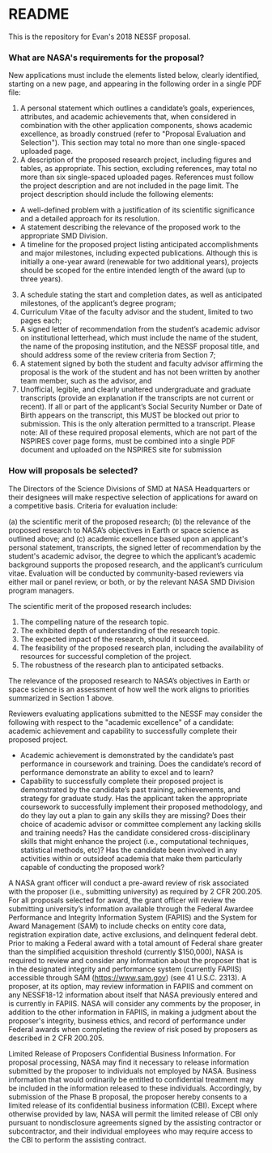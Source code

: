 # README #

This is the repository for Evan's 2018 NESSF proposal.

### What are NASA's requirements for the proposal? ###

New applications must include the elements listed below, clearly identified, starting on a
new page, and appearing in the following order in a single PDF file:
1. A personal statement which outlines a candidate’s goals, experiences, attributes, and academic achievements that, when considered in combination with the other application components, shows academic excellence, as broadly construed (refer to "Proposal Evaluation and Selection"). This section may total no more than one single-spaced uploaded page.
2. A description of the proposed research project, including figures and tables, as appropriate. This section, excluding references, may total no more than six single-spaced uploaded pages. References must follow the project description and are not included in the page limit. The project description should include the following elements:
* A well-defined problem with a justification of its scientific significance and a detailed approach for its resolution.
* A statement describing the relevance of the proposed work to the appropriate SMD Division.
* A timeline for the proposed project listing anticipated accomplishments and major milestones, including expected publications. Although this is initially a one-year award (renewable for two additional years), projects should be scoped for the entire intended length of the award (up to three years).
3. A schedule stating the start and completion dates, as well as anticipated milestones, of the applicant’s degree program;
4. Curriculum Vitae of the faculty advisor and the student, limited to two pages each;
5. A signed letter of recommendation from the student’s academic advisor on institutional letterhead, which must include the name of the student, the name of the proposing institution, and the NESSF proposal title, and should address some of the review criteria from Section 7;
6. A statement signed by both the student and faculty advisor affirming the proposal is the work of the student and has not been written by another team member, such as the advisor, and
7. Unofficial, legible, and clearly unaltered undergraduate and graduate transcripts (provide an explanation if the transcripts are not current or recent). If all or part of the applicant’s Social Security Number or Date of Birth appears on the transcript, this MUST be blocked out prior to submission. This is the only alteration permitted to a transcript. Please note: All of these required proposal elements, which are not part of the NSPIRES cover page forms, must be combined into a single PDF document and uploaded on the NSPIRES site for submission


### How will proposals be selected? ###

The Directors of the Science Divisions of SMD at NASA Headquarters or their designees
will make respective selection of applications for award on a competitive basis. Criteria
for evaluation include:

(a) the scientific merit of the proposed research;
(b) the relevance of the proposed research to NASA’s objectives in Earth or space science as outlined above; and
(c) academic excellence based upon an applicant's personal statement, transcripts, the signed letter of recommendation by the student's academic advisor, the degree to which the applicant’s academic background supports the proposed research, and the applicant’s curriculum vitae. Evaluation will be conducted by community-based reviewers via either mail or panel review, or both, or by the relevant NASA SMD Division program managers.

The scientific merit of the proposed research includes:

1. The compelling nature of the research topic.
2. The exhibited depth of understanding of the research topic.
3. The expected impact of the research, should it succeed.
4. The feasibility of the proposed research plan, including the availability of resources for successful completion of the project.
5. The robustness of the research plan to anticipated setbacks.

The relevance of the proposed research to NASA’s objectives in Earth or space science is
an assessment of how well the work aligns to priorities summarized in Section 1 above.

Reviewers evaluating applications submitted to the NESSF may consider the following
with respect to the "academic excellence" of a candidate: academic achievement and
capability to successfully complete their proposed project.

* Academic achievement is demonstrated by the candidate’s past performance in coursework and training. Does the candidate’s record of performance demonstrate an ability to excel and to learn?
* Capability to successfully complete their proposed project is demonstrated by the candidate’s past training, achievements, and strategy for graduate study. Has the applicant taken the appropriate coursework to successfully implement their proposed methodology, and do they lay out a plan to gain any skills they are missing? Does their choice of academic advisor or committee complement any lacking skills and training needs? Has the candidate considered cross-disciplinary skills that might enhance the project (i.e., computational techniques, statistical methods, etc)? Has the candidate been involved in any activities within or outsideof academia that make them particularly capable of conducting the proposed work?

A NASA grant officer will conduct a pre-award review of risk associated with the
proposer (i.e., submitting university) as required by 2 CFR 200.205. For all proposals
selected for award, the grant officer will review the submitting university’s information
available through the Federal Awardee Performance and Integrity Information System
(FAPIIS) and the System for Award Management (SAM) to include checks on entity core
data, registration expiration date, active exclusions, and delinquent federal debt. Prior to
making a Federal award with a total amount of Federal share greater than the simplified
acquisition threshold (currently $150,000), NASA is required to review and consider any
information about the proposer that is in the designated integrity and performance system
(currently FAPIIS) accessible through SAM (https://www.sam.gov) (see 41 U.S.C.
2313). A proposer, at its option, may review information in FAPIIS and comment on any 
NESSF18-12
information about itself that NASA previously entered and is currently in FAPIIS. NASA
will consider any comments by the proposer, in addition to the other information in
FAPIIS, in making a judgment about the proposer's integrity, business ethics, and record
of performance under Federal awards when completing the review of risk posed by
proposers as described in 2 CFR 200.205.

Limited Release of Proposers Confidential Business Information. For proposal
processing, NASA may find it necessary to release information submitted by the proposer
to individuals not employed by NASA. Business information that would ordinarily be
entitled to confidential treatment may be included in the information released to these
individuals. Accordingly, by submission of the Phase B proposal, the proposer hereby
consents to a limited release of its confidential business information (CBI). Except where
otherwise provided by law, NASA will permit the limited release of CBI only pursuant to
nondisclosure agreements signed by the assisting contractor or subcontractor, and their
individual employees who may require access to the CBI to perform the assisting
contract.
